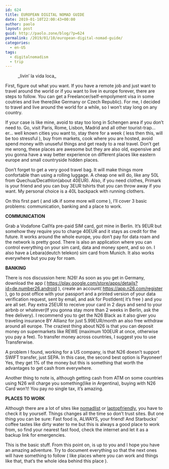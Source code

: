 ```yaml
---
id: 624
title: EUROPEAN DIGITAL NOMAD GUIDE
date: 2019-01-10T22:00:43+00:00
author: paolo
layout: post
guid: http://paolo.zone/blog/?p=624
permalink: /2019/01/10/european-digital-nomad-guide/
categories:
  - en-US
tags:
  - digitalnomadism
  - trip
---
```

<figure class="wp-block-image"><img src="{{ site.baseurl }}/uploads/2019/01/vivinglavida-1024x768.jpg" alt="" class="wp-image-625" srcset="{{ site.baseurl }}/uploads/2019/01/vivinglavida-1024x768.jpg 1024w, {{ site.baseurl }}/uploads/2019/01/vivinglavida-300x225.jpg 300w, {{ site.baseurl }}/uploads/2019/01/vivinglavida-768x576.jpg 768w, {{ site.baseurl }}/uploads/2019/01/vivinglavida.jpg 1054w" sizes="(max-width: 1024px) 100vw, 1024px" /><figcaption>_livin&#8217; la vida&nbsp;loca_</figcaption></figure>

First, figure out what you want. If you have a remote job and just want to travel around the world or if you want to live in europe forever, there are steps to follow. You can get a Freelancer/self-empolyment visa in some coutries and live there(like Germany or Czech Republic). For me, I decided to travel and live around the world for a while, so I won&#8217;t stay long on any country.

If your case is like mine, avoid to stay too long in Schengen area if you don&#8217;t need to. Go, visit Paris, Rome, Lisbon, Madrid and all other tourist-trap… er… well known cities you want to, stay there for a week ( less then this, will be too stressful ), buy from markets, cook where you are hosted, avoid spend money with unuseful things and get ready to a real travel. Don&#8217;t get me wrong, these places are awesome but they are also old, expensive and you gonna have a way better experience on different places like eastern europe and small countryside hidden places.

Don&#8217;t forget to get a very good travel bag. It will make things more confortable than using a rolling luggage. A cheap one will do, like any 50L from Quechua/Decathlon(about 40EUR). Also, if you need clothes, Primark is your friend and you can buy 3EUR tshirts that you can throw away if you want. My personal choice is a 40L backpack with running clothers.

On this first part ( and idk if some more will come ), I&#8217;ll cover 3 basic problems: communication, banking and a place to work.

**COMMUNICATION**

Grab a Vodafone CallYa pre-paid SIM card, got mine in Berlin. It&#8217;s 9EUR but somehow they require you to charge 40EUR and it stays as credit for the future. It works around the whole europe, you don&#8217;t pay for data roam and the network is pretty good. There is also an application where you can control everything on your sim card, data and money spent, and so on. I also have a Lebara(deutch telekon) sim card from Munich. It also works everywhere but you pay for roam.

**BANKING**

There is nos discussion here: N26! As soon as you get in Germany, download the app ( <https://play.google.com/store/apps/details?id=de.number26.android> ), create an account( <https://app.n26.com/register> ), go to post office with your passport and a printed version of your data verification request, sent by email, and ask for PostIdent( it&#8217;s free ) and you are all set. Pay extra 25EUR to receive your card in 2 days and send to your airbnb or whatever(If you gonna stay more than 2 weeks in Berlin, ask the free delivery). I recommend you to get the N26 Black as it also giver you traveling insurance BY Allianz for just 5.99EUR/month an also free withdraw around all europe.
The craziest thing about N26 is that you can deposit money on supermarkets like REWE (maximum 100EUR at once, otherwise you pay a fee).
To transfer money across countries, I suggest you to use Transferwise.

A problem I found, working for a US company, is that N26 doesn&#8217;t support SWIFT transfer, just SEPA. In this case, the second best option is Payoneer! Yes, they get 1% of the money but this is something that worth the advantages to get cash from everywhere.

Another thing to note is, although getting cash from ATM on some countries using N26 will charge you something(like in Argentina), buying with N26 Card won&#8217;t! You pay no single tax, it&#8217;s amazing.

**PLACES TO WORK**

Although there are a lot of sites like [nomadlist](https://nomadlist.com) or [laptopfriendly](https://laptopfriendly.co/cities), you have to check it by yourself. Things changes all the time so don&#8217;t trust sites. But one thing you can be sure: Fast food is, ALWAYS, your friend! And Starbucks&#8217; coffee tastes like dirty water to me but this is always a good place to work from, so find your nearest fast food, check the internet and let it as a backup link for emergencies.

This is the basic stuff. From this point on, is up to you and I hope you have an amazing adventure. Try to document everything so that the next ones will have something to follow ( like places where you can work and things like that, that&#8217;s the whole idea behind this place ).
